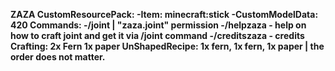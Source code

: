 **ZAZA </break>
CustomResourcePack: </break>
  -Item: minecraft:stick </break>
  -CustomModelData: 420 </break>
Commands: </break>
  -/joint | "zaza.joint" permission </break>
  -/helpzaza - help on how to craft joint and get it via /joint command </break>
  -/creditszaza - credits </break>
Crafting: </break>
  2x Fern </break>
  1x paper </break>
  UnShapedRecipe: 1x fern, 1x fern, 1x paper | the order does not matter.** 
